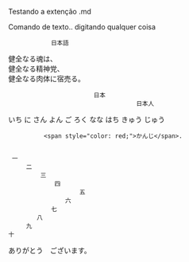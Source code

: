 Testando a extenção .md 

Comando de texto.. digitando qualquer coisa<br>


                日本語
健全なる魂は、<br>健全なる精神党、<br>健全なる肉体に宿売る。<br>

                            日本
                                        日本人

いち
に
さん
よん
ご
ろく
なな
はち
きゅう
じゅう 


              <span style="color: red;">かんじ</span>. 

              
     一
         二
             三 
                 四
                        五
                    六
                七
            八
         九
    十
ありがとう　ございます。